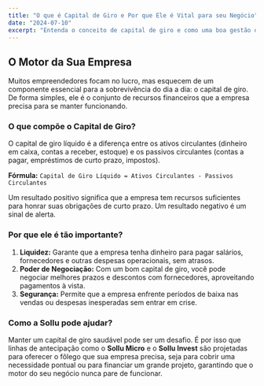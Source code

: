 ```yaml
---
title: "O que é Capital de Giro e Por que Ele é Vital para seu Negócio"
date: "2024-07-10"
excerpt: "Entenda o conceito de capital de giro e como uma boa gestão desse recurso é crucial para a operação diária da sua empresa."
---
```


## O Motor da Sua Empresa

Muitos empreendedores focam no lucro, mas esquecem de um componente essencial para a sobrevivência do dia a dia: o capital de giro. De forma simples, ele é o conjunto de recursos financeiros que a empresa precisa para se manter funcionando.

### O que compõe o Capital de Giro?

O capital de giro líquido é a diferença entre os ativos circulantes (dinheiro em caixa, contas a receber, estoque) e os passivos circulantes (contas a pagar, empréstimos de curto prazo, impostos).

**Fórmula:** `Capital de Giro Líquido = Ativos Circulantes - Passivos Circulantes`

Um resultado positivo significa que a empresa tem recursos suficientes para honrar suas obrigações de curto prazo. Um resultado negativo é um sinal de alerta.

### Por que ele é tão importante?

1.  **Liquidez:** Garante que a empresa tenha dinheiro para pagar salários, fornecedores e outras despesas operacionais, sem atrasos.
2.  **Poder de Negociação:** Com um bom capital de giro, você pode negociar melhores prazos e descontos com fornecedores, aproveitando pagamentos à vista.
3.  **Segurança:** Permite que a empresa enfrente períodos de baixa nas vendas ou despesas inesperadas sem entrar em crise.

### Como a Sollu pode ajudar?

Manter um capital de giro saudável pode ser um desafio. É por isso que linhas de antecipação como o **Sollu Micro** e o **Sollu Invest** são projetadas para oferecer o fôlego que sua empresa precisa, seja para cobrir uma necessidade pontual ou para financiar um grande projeto, garantindo que o motor do seu negócio nunca pare de funcionar.